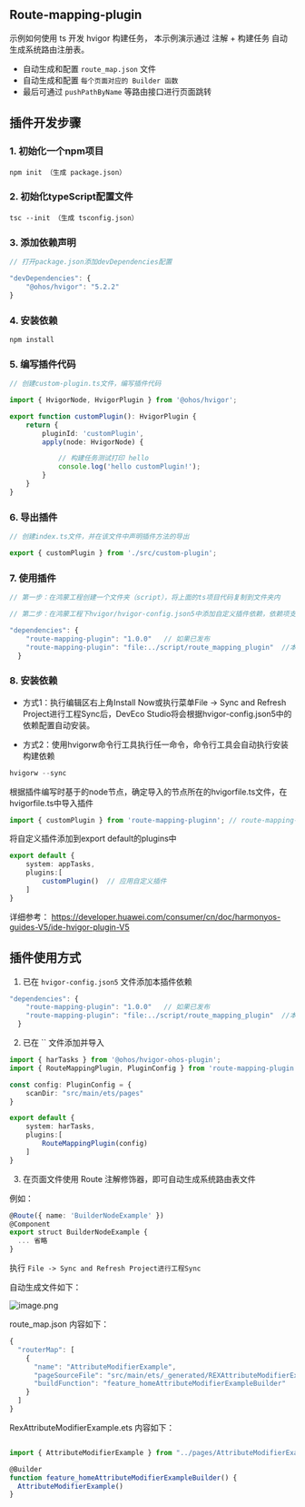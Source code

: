 
## Route-mapping-plugin

示例如何使用 ts 开发 hvigor 构建任务， 本示例演示通过 注解 + 构建任务 自动生成系统路由注册表。

+ 自动生成和配置 `route_map.json` 文件
+ 自动生成和配置 `每个页面对应的 Builder 函数`
+ 最后可通过 `pushPathByName` 等路由接口进行页面跳转


## 插件开发步骤

### 1. 初始化一个npm项目
`npm init （生成 package.json）`


### 2. 初始化typeScript配置文件
`tsc --init （生成 tsconfig.json）`


### 3. 添加依赖声明
```ts
// 打开package.json添加devDependencies配置

"devDependencies": {
    "@ohos/hvigor": "5.2.2"
}
```

### 4. 安装依赖
`npm install`


### 5. 编写插件代码
```ts
// 创建custom-plugin.ts文件，编写插件代码

import { HvigorNode, HvigorPlugin } from '@ohos/hvigor';

export function customPlugin(): HvigorPlugin {
    return {
        pluginId: 'customPlugin',
        apply(node: HvigorNode) {

            // 构建任务测试打印 hello
            console.log('hello customPlugin!');
        }
    }
}
```

### 6. 导出插件
```ts
// 创建index.ts文件，并在该文件中声明插件方法的导出

export { customPlugin } from './src/custom-plugin';
```

### 7. 使用插件
```ts
// 第一步：在鸿蒙工程创建一个文件夹（script），将上面的ts项目代码复制到文件夹内

// 第二步：在鸿蒙工程下hvigor/hvigor-config.json5中添加自定义插件依赖，依赖项支持离线插件配置

"dependencies": {
    "route-mapping-plugin": "1.0.0"   // 如果已发布
    "route-mapping-plugin": "file:../script/route_mapping_plugin"  //本地依赖
  }
```

### 8. 安装依赖

+ 方式1：执行编辑区右上角Install Now或执行菜单File -> Sync and Refresh Project进行工程Sync后，DevEco Studio将会根据hvigor-config.json5中的依赖配置自动安装。

+ 方式2：使用hvigorw命令行工具执行任一命令，命令行工具会自动执行安装构建依赖

```ts
hvigorw --sync
```

根据插件编写时基于的node节点，确定导入的节点所在的hvigorfile.ts文件，在hvigorfile.ts中导入插件

```ts
import { customPlugin } from 'route-mapping-pluginn'; // route-mapping-plugin 对应的是 config 中导入时设置的别名
```

将自定义插件添加到export default的plugins中

```ts
export default {
    system: appTasks,
    plugins:[
        customPlugin()  // 应用自定义插件
    ]
}
```

详细参考： https://developer.huawei.com/consumer/cn/doc/harmonyos-guides-V5/ide-hvigor-plugin-V5

## 插件使用方式

1. 已在 `hvigor-config.json5` 文件添加本插件依赖
```ts
"dependencies": {
    "route-mapping-plugin": "1.0.0"   // 如果已发布
    "route-mapping-plugin": "file:../script/route_mapping_plugin"  //本地依赖
  }
```
2. 已在 `` 文件添加并导入
```ts
import { harTasks } from '@ohos/hvigor-ohos-plugin';
import { RouteMappingPlugin, PluginConfig } from 'route-mapping-plugin'

const config: PluginConfig = {
    scanDir: "src/main/ets/pages"
}

export default {
    system: harTasks,  
    plugins:[
        RouteMappingPlugin(config)
    ]   
}
```
3. 在页面文件使用 Route 注解修饰器，即可自动生成系统路由表文件

例如：
```ts
@Route({ name: 'BuilderNodeExample' })
@Component
export struct BuilderNodeExample {
  ... 省略
}
```

执行 `File -> Sync and Refresh Project进行工程Sync`

自动生成文件如下：

![image.png](https://upload-images.jianshu.io/upload_images/25776880-579e1693f52f6a64.png?imageMogr2/auto-orient/strip%7CimageView2/2/w/1240)

route_map.json 内容如下：
```ts
{
  "routerMap": [
    {
      "name": "AttributeModifierExample",
      "pageSourceFile": "src/main/ets/_generated/REXAttributeModifierExample.ets",
      "buildFunction": "feature_homeAttributeModifierExampleBuilder"
    }
  ]
}
```

RexAttributeModifierExample.ets 内容如下：
```ts

import { AttributeModifierExample } from "../pages/AttributeModifierExample";

@Builder
function feature_homeAttributeModifierExampleBuilder() {
  AttributeModifierExample()
}

```